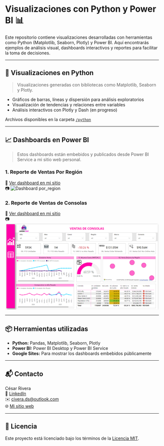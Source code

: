 # Visualizaciones con Python y Power BI 📊

Este repositorio contiene visualizaciones desarrolladas con herramientas como Python (Matplotlib, Seaborn, Plotly) y Power BI. Aquí encontrarás ejemplos de análisis visual, dashboards interactivos y reportes para facilitar la toma de decisiones.

---

## 🐍 Visualizaciones en Python

> Visualizaciones generadas con bibliotecas como Matplotlib, Seaborn y Plotly.

- Gráficos de barras, líneas y dispersión para análisis exploratorios
- Visualización de tendencias y relaciones entre variables
- Análisis interactivos con Plotly y Dash (en progreso)

Archivos disponibles en la carpeta [`/python`](./python)

---

## 📈 Dashboards en Power BI

> Estos dashboards están embebidos y publicados desde Power BI Service a mi sitio web personal.

### 1. Reporte de Ventas Por Región

🔗 [Ver dashboard en mi sitio](https://sites.google.com/view/civera-ds/display)  
📷 ![Dashboard por_region](./powerbi/por_region/Por_Region.png)

### 2. Reporte de Ventas de Consolas

🔗 [Ver dashboard en mi sitio](https://sites.google.com/view/civera-ds/display)  
📷 ![Dasboard gameshop](./powerbi/gameshop/Portada_GameShop.png)

---

## 📦 Herramientas utilizadas

- **Python:** Pandas, Matplotlib, Seaborn, Plotly
- **Power BI:** Power BI Desktop y Power BI Service
- **Google Sites:** Para mostrar los dashboards embebidos públicamente

---

## 📬 Contacto

César Rivera  
🔗 [LinkedIn](https://linkedin.com/in/civera08)  
✉️ civera.ds@outlook.com  
🌐 [Mi sitio web](https://sites.google.com/view/civera-ds)

---

## 📄 Licencia

Este proyecto está licenciado bajo los términos de la [Licencia MIT](./LICENSE).

